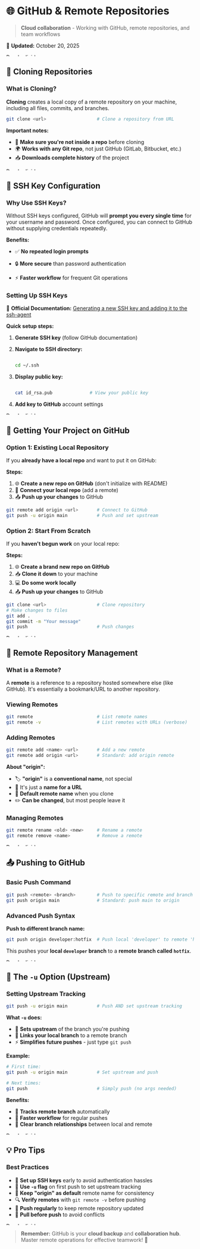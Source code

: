 # 🌐 GitHub & Remote Repositories

> **Cloud collaboration** - Working with GitHub, remote repositories, and team workflows

📅 **Updated:** October 20, 2025

<img src="../purple-divisor.svg" width="100%" height="6" alt="Purple divider">

## 🔗 Cloning Repositories

### What is Cloning?

**Cloning** creates a local copy of a remote repository on your machine, including all files, commits, and branches.

```bash
git clone <url>                   # Clone a repository from URL
```

**Important notes:**

- 📂 **Make sure you're not inside a repo** before cloning
- 🌍 **Works with any Git repo**, not just GitHub (GitLab, Bitbucket, etc.)
- 📥 **Downloads complete history** of the project

<img src="../purple-divisor.svg" width="100%" height="6" alt="Purple divider">

## 🔐 SSH Key Configuration

### Why Use SSH Keys?

Without SSH keys configured, GitHub will **prompt you every single time** for your username and password. Once configured, you can connect to GitHub without supplying credentials repeatedly.

**Benefits:**

- ✅ **No repeated login prompts**

- 🔒 **More secure** than password authentication
- ⚡ **Faster workflow** for frequent Git operations

### Setting Up SSH Keys

🔗 **Official Documentation:** [Generating a new SSH key and adding it to the ssh-agent](https://docs.github.com/pt/authentication/connecting-to-github-with-ssh/generating-a-new-ssh-key-and-adding-it-to-the-ssh-agent)

**Quick setup steps:**

1. **Generate SSH key** (follow GitHub documentation)
2. **Navigate to SSH directory:**

   ```bash

   cd ~/.ssh
   ```

3. **Display public key:**

   ```bash

   cat id_rsa.pub              # View your public key
   ```

4. **Add key to GitHub** account settings

<img src="../purple-divisor.svg" width="100%" height="6" alt="Purple divider">

## 🚀 Getting Your Project on GitHub

### Option 1: Existing Local Repository

If you **already have a local repo** and want to put it on GitHub:

**Steps:**

1. 🌐 **Create a new repo on GitHub** (don't initialize with README)
2. 🔗 **Connect your local repo** (add a remote)
3. 📤 **Push up your changes** to GitHub

```bash
git remote add origin <url>       # Connect to GitHub
git push -u origin main           # Push and set upstream
```

### Option 2: Start From Scratch

If you **haven't begun work** on your local repo:

**Steps:**

1. 🌐 **Create a brand new repo on GitHub**
2. 📥 **Clone it down** to your machine
3. 💻 **Do some work locally**
4. 📤 **Push up your changes** to GitHub

```bash
git clone <url>                   # Clone repository
# Make changes to files
git add .
git commit -m "Your message"
git push                          # Push changes
```

<img src="../purple-divisor.svg" width="100%" height="6" alt="Purple divider">

## 🔗 Remote Repository Management

### What is a Remote?

A **remote** is a reference to a repository hosted somewhere else (like GitHub). It's essentially a bookmark/URL to another repository.

### Viewing Remotes

```bash
git remote                        # List remote names
git remote -v                     # List remotes with URLs (verbose)
```

### Adding Remotes

```bash
git remote add <name> <url>       # Add a new remote
git remote add origin <url>       # Standard: add origin remote
```

**About "origin":**

- 🏷️ **"origin"** is a **conventional name**, not special
- 🎯 It's just a **name for a URL**
- 📌 **Default remote name** when you clone
- ✏️ **Can be changed**, but most people leave it

### Managing Remotes

```bash
git remote rename <old> <new>     # Rename a remote
git remote remove <name>          # Remove a remote
```

<img src="../purple-divisor.svg" width="100%" height="6" alt="Purple divider">

## 📤 Pushing to GitHub

### Basic Push Command

```bash
git push <remote> <branch>        # Push to specific remote and branch
git push origin main              # Standard: push main to origin
```

### Advanced Push Syntax

**Push to different branch name:**

```bash
git push origin developer:hotfix  # Push local 'developer' to remote 'hotfix'
```

This pushes your **local `developer` branch** to a **remote branch called `hotfix`**.

<img src="../purple-divisor.svg" width="100%" height="6" alt="Purple divider">

## 🔼 The `-u` Option (Upstream)

### Setting Upstream Tracking

```bash
git push -u origin main           # Push AND set upstream tracking
```

**What `-u` does:**

- 🔗 **Sets upstream** of the branch you're pushing
- 🎯 **Links your local branch** to a remote branch
- ⚡ **Simplifies future pushes** - just type `git push`

**Example:**

```bash
# First time:
git push -u origin main           # Set upstream and push

# Next times:
git push                          # Simply push (no args needed)
```

**Benefits:**

- 📌 **Tracks remote branch** automatically
- 🚀 **Faster workflow** for regular pushes
- 🎯 **Clear branch relationships** between local and remote

<img src="../purple-divisor.svg" width="100%" height="6" alt="Purple divider">

## 💡 Pro Tips

### Best Practices

- 🔑 **Set up SSH keys** early to avoid authentication hassles
- 🔗 **Use `-u` flag** on first push to set upstream tracking
- 📝 **Keep "origin" as default** remote name for consistency
- 🔍 **Verify remotes** with `git remote -v` before pushing
- 🌿 **Push regularly** to keep remote repository updated
- 🤝 **Pull before push** to avoid conflicts

<img src="../purple-divisor.svg" width="100%" height="6" alt="Purple divider">

> **Remember:** GitHub is your **cloud backup** and **collaboration hub**. Master remote operations for effective teamwork! 🚀